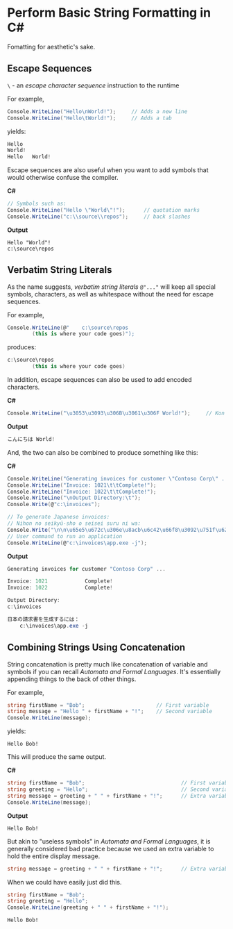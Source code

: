 # Perform Basic String Formatting in C#

Fomatting for aesthetic's sake.

## Escape Sequences

`\` - an *escape character sequence* instruction to the runtime

For example,
```cs
Console.WriteLine("Hello\nWorld!");     // Adds a new line
Console.WriteLine("Hello\tWorld!");     // Adds a tab
```

yields:
```cs
Hello
World!
Hello   World!
```

Escape sequences are also useful when you want to add symbols that would otherwise confuse the compiler.

**C#**
```cs
// Symbols such as:
Console.WriteLine("Hello \"World\"!");      // quotation marks
Console.WriteLine("c:\\source\\repos");     // back slashes
```

**Output**
```
Hello "World"!
c:\source\repos
```

## Verbatim String Literals

As the name suggests, *verbatim string literals* `@"..."` will keep all special symbols, characters, as well as whitespace without the need for escape sequences.

For example,
```cs
Console.WriteLine(@"    c:\source\repos    
        (this is where your code goes)");
```

produces:
```cs
c:\source\repos    
        (this is where your code goes)
```

In addition, escape sequences can also be used to add encoded characters.

**C#**
```cs
Console.WriteLine("\u3053\u3093\u306B\u3061\u306F World!");     // Kon'nichiwa World
```

**Output**
```cs
こんにちは World!
```

And, the two can also be combined to produce something like this:

**C#**
```cs
Console.WriteLine("Generating invoices for customer \"Contoso Corp\" ...\n");
Console.WriteLine("Invoice: 1021\t\tComplete!");
Console.WriteLine("Invoice: 1022\t\tComplete!");
Console.WriteLine("\nOutput Directory:\t");
Console.Write(@"c:\invoices");

// To generate Japanese invoices:
// Nihon no seikyū-sho o seisei suru ni wa:
Console.Write("\n\n\u65e5\u672c\u306e\u8acb\u6c42\u66f8\u3092\u751f\u6210\u3059\u308b\u306b\u306f\uff1a\n\t");
// User command to run an application
Console.WriteLine(@"c:\invoices\app.exe -j");
```

**Output**
```cs
Generating invoices for customer "Contoso Corp" ...

Invoice: 1021            Complete!
Invoice: 1022            Complete!

Output Directory:
c:\invoices

日本の請求書を生成するには：
    c:\invoices\app.exe -j
```

## Combining Strings Using Concatenation

String concatenation is pretty much like concatenation of variable and symbols if you can recall *Automata and Formal Languages*. It's essentially appending things to the back of other things.

For example,
```cs
string firstName = "Bob";                       // First variable
string message = "Hello " + firstName + "!";    // Second variable
Console.WriteLine(message);
```

yields:
```
Hello Bob!
```

This will produce the same output.

**C#**
```cs
string firstName = "Bob";                               // First variable
string greeting = "Hello";                              // Second variable
string message = greeting + " " + firstName + "!";      // Extra variable?
Console.WriteLine(message);
```

**Output**
```
Hello Bob!
```

But akin to "useless symbols" in *Automata and Formal Languages*, it is generally considered bad practice because we used an extra variable to hold the entire display message.
```cs
string message = greeting + " " + firstName + "!";      // Extra variable?
```

When we could have easily just did this.
```cs
string firstName = "Bob";
string greeting = "Hello";
Console.WriteLine(greeting + " " + firstName + "!");
```

```
Hello Bob!
```